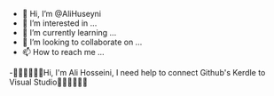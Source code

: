 - 👋 Hi, I’m @AliHuseyni
- 👀 I’m interested in ...
- 🌱 I’m currently learning ...
- 💞️ I’m looking to collaborate on ...
- 📫 How to reach me ...

<!---
AliHuseyni/AliHuseyni is a ✨ special ✨ repository because its `README.md` (this file) appears on your GitHub profile.
You can click the Preview link to take a look at your changes.
--->
-🙏🏻🙏🏻🙏🏻Hi, I'm Ali Hosseini, I need help to connect Github's Kerdle to Visual Studio🙏🏻🙏🏻🙏🏻
